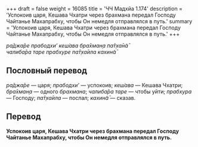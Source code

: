 +++
draft = false
weight = 16085
title = 'ЧЧ Мадхйа 1.174'
description = 'Успокоив царя, Кешава Чхатри через брахмана передал Господу Чайтанье Махапрабху, чтобы Он немедля отправлялся в путь.'
summary = 'Успокоив царя, Кешава Чхатри через брахмана передал Господу Чайтанье Махапрабху, чтобы Он немедля отправлялся в путь.'
+++

_ра̄джа̄ре прабодхи’ кеш́ава бра̄хман̣а па̄т̣ха̄н̃а̄  
чалиба̄ра таре прабхуре па̄т̣ха̄ила кахин̃а̄_

## Пословный перевод

_ра̄джа̄ре_ — царя; _прабодхи’_ — успокоив; _кеш́ава_ — Кешава Чхатри; _бра̄хман̣а_ — одного _брахмана_; _чалиба̄ра_ _таре_ — чтобы уйти; _прабхура_ — Господу; _па̄т̣ха̄ила_ — послал; _кахин̃а̄_ — сказав.

## Перевод

**Успокоив царя, Кешава Чхатри через брахмана передал Господу Чайтанье Махапрабху, чтобы Он немедля отправлялся в путь.**
